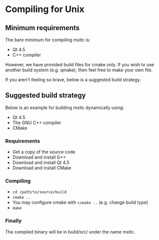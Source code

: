 # Compiling for Unix

## Minimum requirements

The bare minimum for compiling mxitc is:

  * Qt 4.5
  * C++ compiler

However, we have provided build files for cmake only. If you wish to use another
build system (e.g. qmake), then feel free to make your own file.

If you aren't feeling so brave, below is a suggested build strategy.

## Suggested build strategy

Below is an example for building mxitc dynamically using:

  * Qt 4.5
  * The GNU C++ compiler
  * CMake

### Requirements

  * Get a copy of the source code
  * Download and install G++
  * Download and install Qt 4.5
  * Download and install CMake

### Compiling

  * `cd /path/to/source/build`
  * `cmake ..`
  * You may configure cmake with `ccmake ..` (e.g. change build type)
  * `make`

### Finally

The compiled binary will be in build/src/ under the name mxitc.
